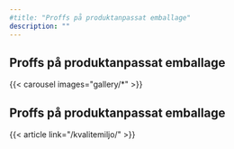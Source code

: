 ```yaml
---
#title: "Proffs på produktanpassat emballage"
description: ""
---
```

## Proffs på produktanpassat emballage


{{< carousel images="gallery/*" >}}


## Proffs på produktanpassat emballage

{{< article link="/kvalitemiljo/" >}}


